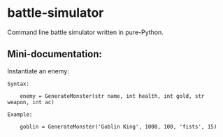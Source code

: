 # battle-simulator
Command line battle simulator written in pure-Python.

## Mini-documentation:

Instantiate an enemy:

    Syntax: 
    
        enemy = GenerateMonster(str name, int health, int gold, str weapon, int ac)
        
    Example:
    
        goblin = GenerateMonster('Goblin King', 1000, 100, 'fists', 15)
